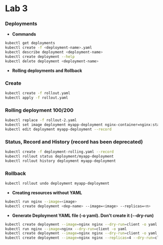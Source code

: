 # Lab 3

### Deployments

- **Commands**
```bash
kubectl get deployments
kubectl create -f <deployment-name>.yaml
kubectl describe deployment <deployment-name>
kubectl create deployment --help
kubectl delete deployment <deployment-name>
```

- **Rolling deployments and Rollback**
### Create
```bash
kubectl create -f rollout.yaml
kubectl apply -f rollout.yaml
```

### Rolling deployment 100/200
```bash
kubectl replace -f rollout-2.yaml
kubectl set image deployment myapp-deployment nginx-container=nginx:stable
kubectl edit deployment myapp-deployment --record
```

### Status, Record and History (record has been deprecated)
```bash
kubectl create -f deployment-rolling.yaml --record 
kubectl rollout status deployment/myapp-deployment
kubectl rollout history deployment myapp-deployment
```

### Rollback
```bash
kubectl rollout undo deployment myapp-deployment
```

- **Creating resources without YAML**
```bash
kubectl run nginx --image=<image>
kubectl create deployment <dep-name> --image=<image> --replicas=<n>
```

- **Generate Deployment YAML file (-o yaml). Don't create it (--dry-run)**
```bash
kubectl create deployment --image=nginx nginx --dry-run=client -o yaml
kubectl run nginx --image=nginx --dry-run=client -o yaml
kubectl create deployment --image=nginx nginx --dry-run=client -o yaml > nginx-deployment.yaml
kubectl create deployment --image=nginx nginx --replicas=4 --dry-run=client -o yaml > nginx-deployment.yaml
```
